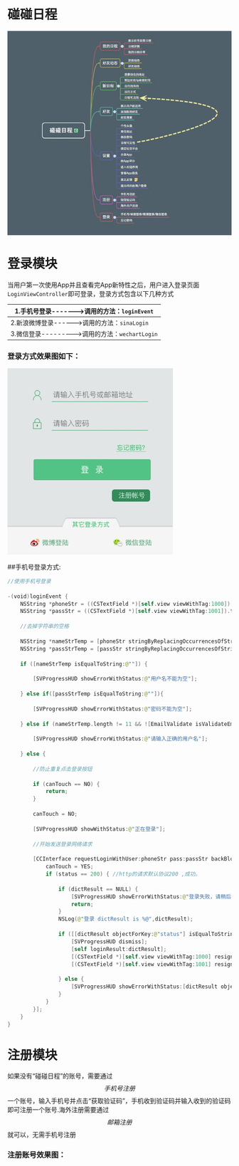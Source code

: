 # 碰碰日程


![碰碰日程架构图](碰碰日程.png)


# 登录模块

当用户第一次使用App并且查看完App新特性之后，用户进入登录页面```LoginViewController```即可登录，登录方式包含以下几种方式

| 1.手机号登录------->调用的方法：```loginEvent```|
| -- |
| 2.新浪微博登录------>调用的方法：```sinaLogin``` |
| 3.微信登录--------->调用的方法：```wechartLogin``` |



### 登录方式效果图如下：

![](登录方式1.png)

##手机号登录方式:

```swift
//使用手机号登录

-(void)loginEvent {
    NSString *phoneStr = ((CSTextField *)[self.view viewWithTag:1000]).text;
    NSString *passStr = ((CSTextField *)[self.view viewWithTag:1001]).text;
    
    //去掉字符串的空格

    NSString *nameStrTemp = [phoneStr stringByReplacingOccurrencesOfString:@" " withString:@""];
    NSString *passStrTemp = [passStr stringByReplacingOccurrencesOfString:@" " withString:@""];

    if ([nameStrTemp isEqualToString:@""]) {
        
        [SVProgressHUD showErrorWithStatus:@"用户名不能为空"];

    } else if([passStrTemp isEqualToString:@""]){
        
        [SVProgressHUD showErrorWithStatus:@"密码不能为空"];
        
    } else if (nameStrTemp.length != 11 && ![EmailValidate isValidateEmail:nameStrTemp]){
        
        [SVProgressHUD showErrorWithStatus:@"请输入正确的用户名"];

    } else {
        
        //防止重复点击登录按钮
        
        if (canTouch == NO) {
            return;
        }
        
        canTouch = NO;

        [SVProgressHUD showWithStatus:@"正在登录"];
        
        //开始发送登录网络请求
        
        [CCInterface requestLoginWithUser:phoneStr pass:passStr backBlock:^(int status, NSDictionary *dictResult) {
            canTouch = YES;
            if (status == 200) { //http的请求默认协议200 ,成功。

                if (dictResult == NULL) {
                    [SVProgressHUD showErrorWithStatus:@"登录失败，请稍后再试"];
                    return;
                }
                NSLog(@"登录 dictResult is %@",dictResult);

                if ([[dictResult objectForKey:@"status"] isEqualToString:statusSuccess]) {
                    [SVProgressHUD dismiss];
                    [self loginResult:dictResult];
                    [(CSTextField *)[self.view viewWithTag:1000] resignFirstResponder];
                    [(CSTextField *)[self.view viewWithTag:1001] resignFirstResponder];

                } else {
                    [SVProgressHUD showErrorWithStatus:[dictResult objectForKey:@"msg"]];
                }
            }
        }];
    }
}


```







# 注册模块

如果没有“碰碰日程”的账号，需要通过$$手机号注册$$一个账号，输入手机号并点击“获取验证码”，手机收到验证码并输入收到的验证码即可注册一个账号.海外注册需要通过$$邮箱注册$$就可以，无需手机号注册



### 注册账号效果图：


